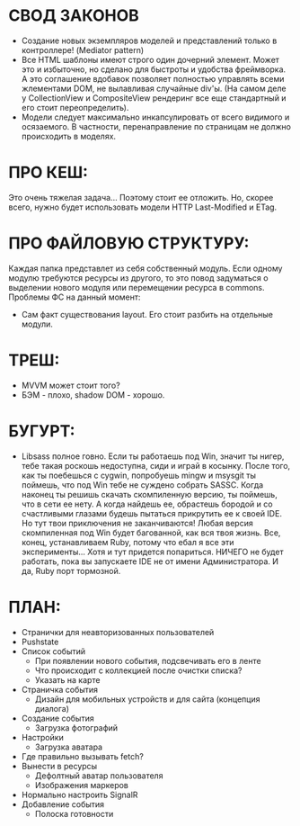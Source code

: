 # СВОД ЗАКОНОВ
- Создание новых экземпляров моделей и представлений только в контроллере! 
(Mediator pattern)
- Все HTML шаблоны имеют строго один дочерний элемент. Может это и избыточно, 
но сделано для быстроты и удобства фреймворка. А это соглашение вдобавок 
позволяет полностью управлять всеми жлементами DOM, не вылавливая случайные
div'ы. (На самом деле у CollectionView и CompositeView рендеринг все еще 
стандартный и его стоит переопределить).
- Модели следует максимально инкапсулировать от всего видимого и осязаемого.
В частности, перенаправление по страницам не должно происходить в моделях.

# ПРО КЕШ:
Это очень тяжелая задача... Поэтому стоит ее отложить. Но, скорее всего, нужно 
будет использовать модели HTTP Last-Modified и ETag.

# ПРО ФАЙЛОВУЮ СТРУКТУРУ:
Каждая папка представлет из себя собственный модуль. Если одному модулю
требуются ресурсы из другого, то это повод задуматься о выделении нового
модуля или перемещении ресурса в commons. Проблемы ФС на данный момент:
- Сам факт существования layout. Его стоит разбить на отдельные модули.

# ТРЕШ:
- MVVM может стоит того?
- БЭМ - плохо, shadow DOM - хорошо.

# БУГУРТ:
- Libsass полное говно. Eсли ты работаешь под Win, значит ты нигер, тебе такая 
роскошь недоступна, сиди и играй в косынку. После того, как ты поебешься с 
cygwin, попробуешь mingw и msysgit ты поймешь, что под Win тебе не суждено 
собрать SASSC. Когда наконец ты решишь скачать скомпиленную версию, ты поймешь, 
что в сети ее нету. А когда найдешь ее, обрастешь бородой и со счастливыми 
глазами будешь пытаться прикрутить ее к своей IDE. Но тут твои приключения не 
заканчиваются! Любая версия скомпиленная под Win будет багованной, как вся твоя 
жизнь. Все, конец, устанавливаем Ruby, потому что ебал я все эти эксперименты... 
Хотя и тут придется попариться. НИЧЕГО не будет работать, пока вы запускаете IDE 
не от имени Администратора. И да, Ruby порт тормозной.

# ПЛАН:
- Странички для неавторизованных пользователей
- Pushstate
- Список событий
  - При появлении нового события, подсвечивать его в ленте
  - Что происходит с коллекцией после очистки списка?
  - Указать на карте
- Страничка события
  - Дизайн для мобильных устройств и для сайта (концепция диалога)
- Создание события
  - Загрузка фотографий
- Настройки
  - Загрузка аватара
- Где правильно вызывать fetch?
- Вынести в ресурсы
  - Дефолтный аватар пользователя
  - Изображения маркеров
- Нормально настроить SignalR
- Добавление события
  - Полоска готовности